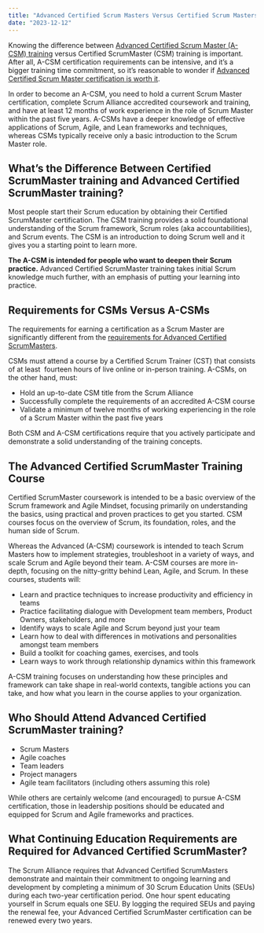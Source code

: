 ```yaml
---
title: "Advanced Certified Scrum Masters Versus Certified Scrum Masters"
date: "2023-12-12"
---
```


Knowing the difference between [Advanced Certified Scrum Master (A-CSM) training](/advanced-certified-scrummaster-acsm-training) versus Certified ScrumMaster (CSM) training is important. After all, A-CSM certification requirements can be intensive, and it’s a bigger training time commitment, so it’s reasonable to wonder if [Advanced Certified Scrum Master certification is worth it](/is-the-advanced-certified-scrum-master-certification-worth-it).

In order to become an A-CSM, you need to hold a current Scrum Master certification, complete Scrum Alliance accredited coursework and training, and have at least 12 months of work experience in the role of Scrum Master within the past five years. A-CSMs have a deeper knowledge of effective applications of Scrum, Agile, and Lean frameworks and techniques, whereas CSMs typically receive only a basic introduction to the Scrum Master role.

## What’s the Difference Between Certified ScrumMaster training and Advanced Certified ScrumMaster training?

Most people start their Scrum education by obtaining their Certified ScrumMaster certification. The CSM training provides a solid foundational understanding of the Scrum framework, Scrum roles (aka accountabilities), and Scrum events. The CSM is an introduction to doing Scrum well and it gives you a starting point to learn more.

**The A-CSM is intended for people who want to deepen their Scrum practice.** Advanced Certified ScrumMaster training takes initial Scrum knowledge much further, with an emphasis of putting your learning into practice.

## Requirements for CSMs Versus A-CSMs

The requirements for earning a certification as a Scrum Master are significantly different from the [requirements for Advanced Certified ScrumMasters](/a-csm-certification-requirements-requirements-for-advanced-certified-scrum-masters).

CSMs must attend a course by a Certified Scrum Trainer (CST) that consists of at least  fourteen hours of live online or in-person training. A-CSMs, on the other hand, must:

- Hold an up-to-date CSM title from the Scrum Alliance
- Successfully complete the requirements of an accredited A-CSM course
- Validate a minimum of twelve months of working experiencing in the role of a Scrum Master within the past five years

Both CSM and A-CSM certifications require that you actively participate and demonstrate a solid understanding of the training concepts.

## The Advanced Certified ScrumMaster Training Course

Certified ScrumMaster coursework is intended to be a basic overview of the Scrum framework and Agile Mindset, focusing primarily on understanding the basics, using practical and proven practices to get you started. CSM courses focus on the overview of Scrum, its foundation, roles, and the human side of Scrum.

Whereas the Advanced (A-CSM) coursework is intended to teach Scrum Masters how to implement strategies, troubleshoot in a variety of ways, and scale Scrum and Agile beyond their team. A-CSM courses are more in-depth, focusing on the nitty-gritty behind Lean, Agile, and Scrum. In these courses, students will:

- Learn and practice techniques to increase productivity and efficiency in teams
- Practice facilitating dialogue with Development team members, Product Owners, stakeholders, and more
- Identify ways to scale Agile and Scrum beyond just your team
- Learn how to deal with differences in motivations and personalities amongst team members
- Build a toolkit for coaching games, exercises, and tools
- Learn ways to work through relationship dynamics within this framework

A-CSM training focuses on understanding how these principles and framework can take shape in real-world contexts, tangible actions you can take, and how what you learn in the course applies to your organization.

## Who Should Attend **Advanced** Certified ScrumMaster training?

- Scrum Masters
- Agile coaches
- Team leaders
- Project managers
- Agile team facilitators (including others assuming this role)

While others are certainly welcome (and encouraged) to pursue A-CSM certification, those in leadership positions should be educated and equipped for Scrum and Agile frameworks and practices.

## What Continuing Education Requirements are Required for Advanced Certified ScrumMaster?

The Scrum Alliance requires that Advanced Certified ScrumMasters demonstrate and maintain their commitment to ongoing learning and development by completing a minimum of 30 Scrum Education Units (SEUs) during each two-year certification period. One hour spent educating yourself in Scrum equals one SEU. By logging the required SEUs and paying the renewal fee, your Advanced Certified ScrumMaster certification can be renewed every two years.
